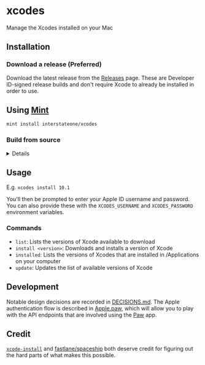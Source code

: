 # xcodes

Manage the Xcodes installed on your Mac

## Installation

### Download a release (Preferred)

Download the latest release from the [Releases](https://github.com/interstateone/xcodes/releases) page. These are Developer ID-signed release builds and don't require Xcode to already be installed in order to use.

## Using [Mint](https://github.com/yonaskolb/Mint)

```sh
mint install interstateone/xcodes
```

### Build from source

<details>
<summary>Details</summary>

Building from source requires Xcode, so it's not an option for setting up a computer from scratch.

```sh
git clone https://github.com/interstateone/xcodes
cd xcodes
make install
# or, if /usr/local/ isn't in your PATH
PREFIX=/your/install/directory make install
```

While installing, you may get the following output:

```
swift build -Xswiftc "-target" -Xswiftc "x86_64-apple-macosx10.13"
error: terminated(72): xcrun --sdk macosx --find xctest output:

```

If that occurs, it means you need to select a version of Xcode. You can do this with `xcode-select` or by choosing a Command Line Tools option in Xcode's preferences Locations tab. 
</details>

## Usage

E.g. `xcodes install 10.1`

You'll then be prompted to enter your Apple ID username and password. You can also provide these with the `XCODES_USERNAME` and `XCODES_PASSWORD` environment variables.

### Commands

- `list`: Lists the versions of Xcode available to download
- `install <version>`: Downloads and installs a version of Xcode
- `installed`: Lists the versions of Xcodes that are installed in /Applications on your computer
- `update`: Updates the list of available versions of Xcode

## Development

Notable design decisions are recorded in [DECISIONS.md](./DECISIONS.md). The Apple authentication flow is described in [Apple.paw](./Apple.paw), which will allow you to play with the API endpoints that are involved using the [Paw](https://paw.cloud) app.

## Credit

[`xcode-install`](https://github.com/xcpretty/xcode-install) and [fastlane/spaceship](https://github.com/fastlane/fastlane/tree/master/spaceship) both deserve credit for figuring out the hard parts of what makes this possible.
